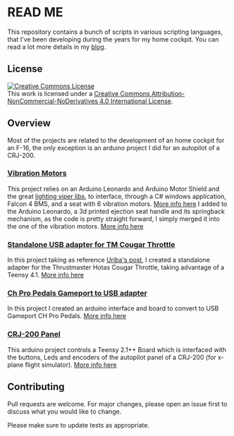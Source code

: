 # READ ME

This repository contains a bunch of scripts in various scripting languages, that I've been developing during the years for my home cockpit. You can read a lot more details in my [blog](https://giovannimedici.wordpress.com).

## License
<a rel="license" href="http://creativecommons.org/licenses/by-nc-nd/4.0/"><img alt="Creative Commons License" style="border-width:0" src="https://i.creativecommons.org/l/by-nc-nd/4.0/88x31.png" /></a><br />This work is licensed under a <a rel="license" href="http://creativecommons.org/licenses/by-nc-nd/4.0/">Creative Commons Attribution-NonCommercial-NoDerivatives 4.0 International License</a>.
## Overview

Most of the projects are related to the development of an home cockpit for an F-16, the only exception is an arduino project I did for an autopilot of a CRJ-200.

### [Vibration Motors](https://github.com/Giovanni-Medici/FalconCockpit/tree/master/VibrationMotors_EjectionSeatHandle)

This project relies on an Arduino Leonardo and Arduino Motor Shield and the great [lighting viper libs](https://github.com/lightningviper/lightningstools), to interface, through a C# windows application, Falcon 4 BMS, and a seat with 6 vibration motors. [More info here](giovannimedici.wordpress.com/2020/11/21/vibration-motors-seat/)
I added to the Arduino Leonardo, a 3d printed ejection seat handle and its springback mechanism, as the code is pretty straight forward, I simply merged it into the one of the vibration motors. [More info here](giovannimedici.wordpress.com/2021/03/25/ejection-seat-handle-and-mechanism/)

### [Standalone USB adapter for TM Cougar Throttle](https://github.com/Giovanni-Medici/FalconCockpit/tree/master/USBstandaloneCougar)

In this project taking as reference [Uriba's post](https://pit.uriba.org/uriba/standalone-cougar-tqs-part-i/), I created a standalone adapter for the Thrustmaster Hotas Cougar Throttle, taking advantage of a Teensy 4.1. [More info here](giovannimedici.wordpress.com/2020/08/28/standalone-usb-adapter-for-tm-cougar-throttle/)

### [Ch Pro Pedals Gameport to USB adapter](https://github.com/Giovanni-Medici/FalconCockpit/tree/master/CHProPedalsGameport2USB)

In this project I created an arduino interface and board to convert to USB Gameport CH Pro Pedals. [More info here](giovannimedici.wordpress.com/2020/10/11/ch-pro-pedals-gameport-to-usb-adapter/)

### [CRJ-200 Panel](https://github.com/Giovanni-Medici/FalconCockpit/tree/master/CRJ200autopilot)

This arduino project controls a Teensy 2.1++ Board which is interfaced with the buttons, Leds and encoders of the autopilot panel of a CRJ-200 (for x-plane flight simulator). [More info here](giovannimedici.wordpress.com/2013/01/07/crj-200-panel/)

## Contributing
Pull requests are welcome. For major changes, please open an issue first to discuss what you would like to change.

Please make sure to update tests as appropriate.

